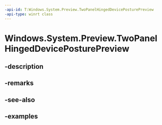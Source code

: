 ```yaml
---
-api-id: T:Windows.System.Preview.TwoPanelHingedDevicePosturePreview
-api-type: winrt class
---
```


<!-- Class syntax.
public class TwoPanelHingedDevicePosturePreview 
-->

# Windows.System.Preview.TwoPanelHingedDevicePosturePreview

## -description

## -remarks

## -see-also

## -examples

